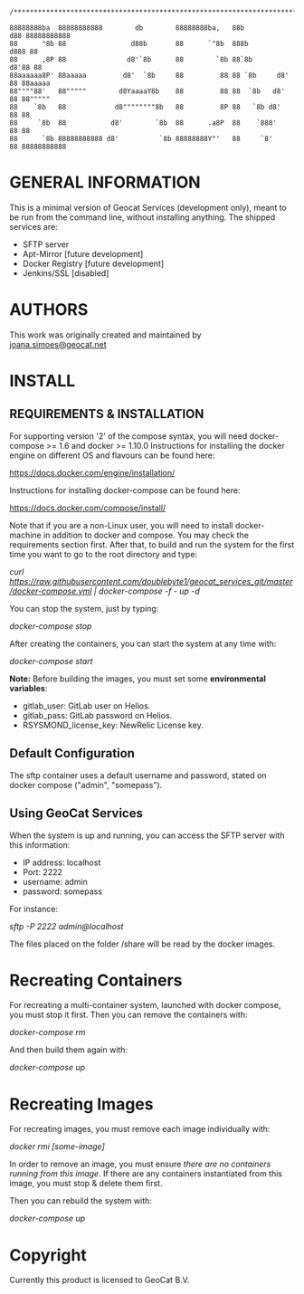     /***************************************************************************************/

    88888888ba  88888888888        db        88888888ba,   88b           d88 88888888888  
    88      "8b 88                d88b       88      `"8b  888b         d888 88           
    88      ,8P 88               d8'`8b      88        `8b 88`8b       d8'88 88           
    88aaaaaa8P' 88aaaaa         d8'  `8b     88         88 88 `8b     d8' 88 88aaaaa      
    88""""88'   88"""""        d8YaaaaY8b    88         88 88  `8b   d8'  88 88"""""      
    88    `8b   88            d8""""""""8b   88         8P 88   `8b d8'   88 88           
    88     `8b  88           d8'        `8b  88      .a8P  88    `888'    88 88           
    88      `8b 88888888888 d8'          `8b 88888888Y"'   88     `8'     88 88888888888  

GENERAL INFORMATION
============
This is a minimal version of Geocat Services (development only), meant to be run from the command line, without installing anything. The shipped services are:

* SFTP server
* Apt-Mirror [future development]
* Docker Registry [future development]
* Jenkins/SSL [disabled]

AUTHORS
=======
This work was originally created and maintained by joana.simoes@geocat.net

INSTALL
==========
REQUIREMENTS & INSTALLATION
------------
For supporting version '2' of the compose syntax, you will need docker-compose >= 1.6 and docker >= 1.10.0
Instructions for installing the docker engine on different OS and flavours can be found here:

https://docs.docker.com/engine/installation/

Instructions for installing docker-compose can be found here:

https://docs.docker.com/compose/install/

Note that if you are a non-Linux user, you will need to install docker-machine in addition to docker and compose.
You may check the requirements section first. After that, to build and run the system for the first time you want to go to the root directory and type:

_curl https://raw.githubusercontent.com/doublebyte1/geocat_services_git/master/docker-compose.yml | docker-compose -f - up -d_

You can stop the system, just by typing:

 _docker-compose stop_

After creating the containers, you can start the system at any time with:

 _docker-compose start_

**Note:** Before building the images, you must set some **environmental variables**: 
* gitlab_user: GitLab user on Helios.
* gitlab_pass: GitLab password on Helios.
* RSYSMOND_license_key: NewRelic License key.

Default Configuration
---------------------
The sftp container uses a default username and password, stated on docker compose ("admin", "somepass").

Using GeoCat Services
----------------
When the system is up and running, you can access the SFTP server with this information:

 * IP address: localhost
 * Port: 2222
 * username: admin
 * password: somepass

For instance:

 _sftp -P 2222 admin@localhost_
 
The files placed on the folder /share will be read by the docker images.
 
Recreating Containers
=====================

For recreating a multi-container system, launched with docker compose, you must stop it first. Then you can remove the containers with:

 _docker-compose rm_

And then build them again with:

 _docker-compose up_

Recreating Images
=================

For recreating images, you must remove each image individually with:

 _docker rmi [some-image]_

In order to remove an image, you must ensure *there are no containers running from this image*. If there are any containers instantiated from this image, you must stop & delete them first. 

Then you can rebuild the system with:

 _docker-compose up_

Copyright
========
Currently this product is licensed to GeoCat B.V.

